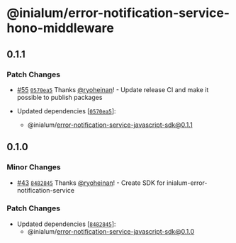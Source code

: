 # @inialum/error-notification-service-hono-middleware

## 0.1.1

### Patch Changes

- [#55](https://github.com/inialum/inialum-error-notification-service/pull/55) [`0570ea5`](https://github.com/inialum/inialum-error-notification-service/commit/0570ea59f80a3464e5ea58dc86424323e191ba11) Thanks [@ryoheinan](https://github.com/ryoheinan)! - Update release CI and make it possible to publish packages

- Updated dependencies [[`0570ea5`](https://github.com/inialum/inialum-error-notification-service/commit/0570ea59f80a3464e5ea58dc86424323e191ba11)]:
  - @inialum/error-notification-service-javascript-sdk@0.1.1

## 0.1.0

### Minor Changes

- [#43](https://github.com/inialum/inialum-error-notification-service/pull/43) [`8482845`](https://github.com/inialum/inialum-error-notification-service/commit/8482845641a07f8c8aa29db96fa21cafb1677c8b) Thanks [@ryoheinan](https://github.com/ryoheinan)! - Create SDK for inialum-error-notification-service

### Patch Changes

- Updated dependencies [[`8482845`](https://github.com/inialum/inialum-error-notification-service/commit/8482845641a07f8c8aa29db96fa21cafb1677c8b)]:
  - @inialum/error-notification-service-javascript-sdk@0.1.0
